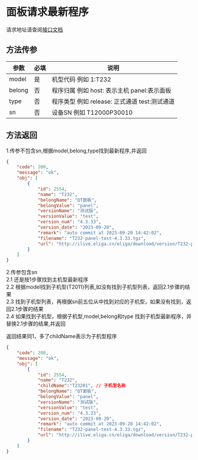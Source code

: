 # 面板请求最新程序

请求地址请查阅[接口文档](https://console-docs.apipost.cn/preview/1b56b31af06fa3dc/389241c604fbcd74?target_id=829ed474-4220-42d7-b339-694db7807b87)

## 方法传参

| 参数  | 必填  | 说明                                    |
|------|------|----------------------------------------|
|model  | 是  | 机型代码 例如 1:T232 |
|belong | 否 | 程序归属  例如 host: 表示主机  panel:表示面板 |
|type |否  | 程序类型   例如 release: 正式通道 test:测试通道 |
|sn |否  | 设备SN   例如 T12000P30010  |

## 方法返回

1.传参不包含sn,根据model,belong,type找到最新程序,并返回
```json
{
	"code": 200,
	"message": "ok",
	"obj": [
		{
			"id": 2554,
			"name": "T232",
			"belongName": "QT面板",
			"belongValue": "panel",
			"versionName": "测试版",
			"versionValue": "test",
			"version_num": "4.3.33",
			"version_date": "2023-09-20",
			"remark": "auto commit at 2023-09-20 14:42:02",
			"filename": "T232-panel-test-4.3.33.tgz",
			"url": "http://ilive.eliga.cn/eliga/download/version/T232-panel-test-4.3.33.tgz"
		}
    ]
}
```

2.传参包含sn  
2.1 还是按1步骤找到主机型最新程序  
2.2 根据model找到子机型(T2011)列表,如没有找到子机型列表，返回2.1步骤的结果  
2.3 找到子机型列表，再根据sn前五位从中找到对应的子机型，如果没有找到，返回2.1步骤的结果  
2.4 如果找到子机型，根据子机型,model,belong和type 找到子机型最新程序，并替换2.1步骤的结果,并返回    

返回结果同1，多了childName表示为子机型程序  
```json
{
	"code": 200,
	"message": "ok",
	"obj": [
		{
			"id": 2554,
			"name": "T232",
            "childName":"T23201", // 子机型名称
			"belongName": "QT面板",
			"belongValue": "panel",
			"versionName": "测试版",
			"versionValue": "test",
			"version_num": "4.3.33",
			"version_date": "2023-09-20",
			"remark": "auto commit at 2023-09-20 14:42:02",
			"filename": "T232-panel-test-4.3.33.tgz",
			"url": "http://ilive.eliga.cn/eliga/download/version/T232-panel-test-4.3.33.tgz"
		}
    ]
}
```



